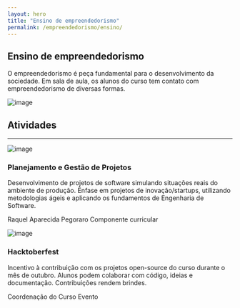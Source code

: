 ```yaml
---
layout: hero
title: "Ensino de empreendedorismo"
permalink: /empreendedorismo/ensino/
---
```


<div class="row align-items-center pt-2 pt-lg-5 mb-5">
    <div class="col-md-6">
        <h2>Ensino de empreendedorismo</h2>
        <p class="lead">
            O empreendedorismo é peça fundamental para o desenvolvimento da sociedade. Em sala de aula, os alunos do curso tem contato com empreendedorismo de diversas formas.
        </p>
    </div>
    <div class="col-md-6">
        <p><img alt="image" class="img-fluid" src="https://cdn.jsdelivr.net/gh/froala/design-blocks@2.0.1/dist/imgs//draws/mobile-marketing.svg"></p>
    </div>
</div>

## Atividades
---

<div class="row post-grid-mini">
  <div class="col-2 image">
      <img alt="image" class="img-fluid" src="https://cdn.jsdelivr.net/gh/froala/design-blocks@2.0.1/dist/imgs/draws/scrum.svg">
  </div>
  <div class="col-10">
    <h3>Planejamento e Gestão de Projetos</h3>
    <p>Desenvolvimento de projetos de software simulando situações reais do ambiente de produção. Ênfase em projetos de inovação/startups, utilizando metodologias ágeis e aplicando os fundamentos de Engenharia de Software.</p> 
    <p class="meta">
        <i class="fa fa-user-circle-o"></i> Raquel Aparecida Pegoraro
        <i class="fa fa-info-circle"></i> Componente curricular
    </p>
  </div>
</div>


<div class="row post-grid-mini">
  <div class="col-2 image">
      <img alt="image" class="img-thumbnail" src="{{ site.url }}/images/posts/teaser-github-heart-400x250.jpg">
  </div>
  <div class="col-10">
    <h3>Hacktoberfest</h3>
    <p>Incentivo à contribuição com os projetos open-source do curso durante o mês de outubro. Alunos podem colaborar com código, ideias e documentação. Contribuições rendem brindes.</p> 
    <p class="meta">
        <i class="fa fa-user-circle-o"></i> Coordenação do Curso
        <i class="fa fa-info-circle"></i> Evento
    </p>
  </div>
</div>
